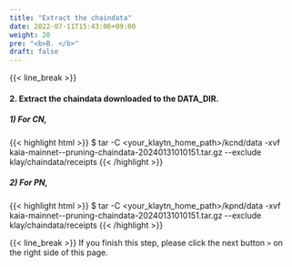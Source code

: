 ```yaml
---
title: "Extract the chaindata"
date: 2022-07-11T15:43:06+09:00
weight: 20
pre: "<b>B. </b>"
draft: false
---
```


{{< line_break >}}
#### 2. Extract the chaindata downloaded to the DATA_DIR.

##### 1) For CN,
{{< highlight html >}}
$ tar -C <your_klaytn_home_path>/kcnd/data -xvf kaia-mainnet--pruning-chaindata-20240131010151.tar.gz --exclude klay/chaindata/receipts
{{< /highlight >}}

##### 2) For PN,
{{< highlight html >}}
$ tar -C <your_klaytn_home_path>/kpnd/data -xvf kaia-mainnet--pruning-chaindata-20240131010151.tar.gz --exclude klay/chaindata/receipts
{{< /highlight >}}

{{< line_break >}}
If you finish this step, please click the next button ```>``` on the right side of this page.
